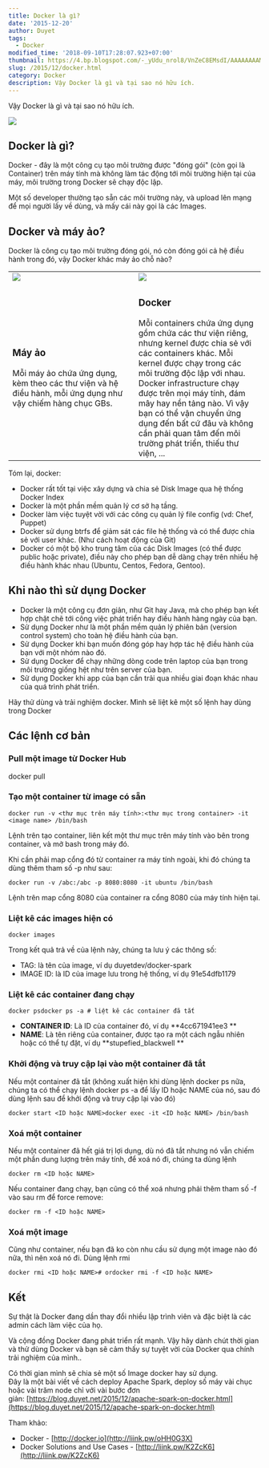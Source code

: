 ```yaml
---
title: Docker là gì?
date: '2015-12-20'
author: Duyet
tags:
  - Docker
modified_time: '2018-09-10T17:28:07.923+07:00'
thumbnail: https://4.bp.blogspot.com/-_yUdu_nrol8/VnZeC8EMsdI/AAAAAAAAMG0/Qiij482W6lg/s1600/product%2B-%2Bengine.png
slug: /2015/12/docker.html
category: Docker
description: Vậy Docker là gì và tại sao nó hữu ích.
---
```


Vậy Docker là gì và tại sao nó hữu ích.

![](https://4.bp.blogspot.com/-_yUdu_nrol8/VnZeC8EMsdI/AAAAAAAAMG0/Qiij482W6lg/s1600/product%2B-%2Bengine.png)

## Docker là gì?

Docker - đây là một công cụ tạo môi trường được "đóng gói" (còn gọi là Container) trên máy tính mà không làm tác động tới môi trường hiện tại của máy, môi trường trong Docker sẽ chạy độc lập.

Một số developer thường tạo sẵn các môi trường này, và upload lên mạng để mọi người lấy về dùng, và mấy cái này gọi là các Images.

## Docker và máy ảo?

Docker là công cụ tạo môi trường đóng gói, nó còn đóng gói cả hệ điều hành trong đó, vậy Docker khác máy ảo chỗ nào?

<table class="table" style="width: 80%px;">
    <tbody>
        <tr>
            <td valign="bottom" width="50%"><img border="0" src="https://4.bp.blogspot.com/-LAeYmjceju4/VnZXDlR9hNI/AAAAAAAAMGk/be31bdghXhM/s1600/what-is-docker-diagram.png" /></td>
            <td valign="bottom"><img border="0" src="https://1.bp.blogspot.com/-L1MR5K0rxCA/VnZW_3dldeI/AAAAAAAAMGY/c2mwzOvr0W0/s1600/what-is-vm-diagram.png" /></td>
        </tr>
        <tr>
            <td>
                <h3>Máy ảo</h3>Mỗi máy ảo chứa ứng dụng, kèm theo các thư viện và hệ điều hành, mỗi ứng dụng như vậy chiếm hàng chục GBs.</td>
            <td>
                <h3>Docker  </h3>
                <div>Mỗi containers chứa ứng dụng gồm chứa các thư viện riêng, nhưng kernel được chia sẻ với các containers khác. Mỗi kernel được chạy trong các môi trường độc lập với nhau. Docker infrastructure chạy được trên mọi máy tính, đám mây hay nền tảng nào. Vì vậy bạn có thể vận chuyển ứng dụng đến bất cứ đâu và không cần phải quan tâm đến môi trường phát triển, thiếu thư viện, ...</div>
            </td>
        </tr>
    </tbody>
</table>
  
  
  
Tóm lại, docker:

- Docker rất tốt tại việc xây dựng và chia sẻ Disk Image qua hệ thống Docker Index
- Docker là một phần mềm quản lý cơ sở hạ tầng.
- Docker làm việc tuyệt vời với các công cụ quản lý file config (vd: Chef, Puppet)
- Docker sử dụng btrfs để giảm sát các file hệ thống và có thể được chia sẻ với user khác. (Như cách hoạt động của Git)
- Docker có một bộ kho trung tâm của các Disk Images (có thể được public hoặc private), điều này cho phép bạn dễ dàng chạy trên nhiều hệ điều hành khác nhau (Ubuntu, Centos, Fedora, Gentoo).

## Khi nào thì sử dụng Docker

- Docker là một công cụ đơn giản, như Git hay Java, mà cho phép bạn kết hợp chặt chẽ tới công việc phát triển hay điều hành hàng ngày của bạn.
- Sử dụng Docker như là một phần mềm quản lý phiên bản (version control system) cho toàn hệ điều hành của bạn.
- Sử dụng Docker khi bạn muốn đóng góp hay hợp tác hệ điều hành của bạn với một nhóm nào đó.
- Sử dụng Docker để chạy những dòng code trên laptop của bạn trong môi trường giống hệt như trên server của bạn.
- Sử dụng Docker khi app của bạn cần trải qua nhiều giai đoạn khác nhau của quá trình phát triển.

Hãy thử dùng và trải nghiệm docker. Mình sẽ liệt kê một số lệnh hay dùng trong Docker

## Các lệnh cơ bản

### Pull một image từ Docker Hub

docker pull <image name>

### Tạo một container từ image có sẵn

    docker run -v <thư mục trên máy tính>:<thư mục trong container> -it <image name> /bin/bash

Lệnh trên tạo container, liên kết một thư mục trên máy tính vào bên trong container, và mở bash trong máy đó.

Khi cần phải map cổng đó từ container ra máy tính ngoài, khi đó chúng ta dùng thêm tham số -p như sau:

    docker run -v /abc:/abc -p 8080:8080 -it ubuntu /bin/bash

Lệnh trên map cổng 8080 của container ra cổng 8080 của máy tính hiện tại.

### Liệt kê các images hiện có

    docker images

Trong kết quả trả về của lệnh này, chúng ta lưu ý các thông số:

- TAG: là tên của image, ví dụ duyetdev/docker-spark
- IMAGE ID: là ID của image lưu trong hệ thống, ví dụ 91e54dfb1179

### Liệt kê các container đang chạy

    docker psdocker ps -a # liệt kê các container đã tắt

- **CONTAINER ID**: Là ID của container đó, ví dụ **4cc671941ee3 **
- **NAME**: Là tên riêng của container, được tạo ra một cách ngẫu nhiên hoặc có thể tự đặt, ví dụ **stupefied_blackwell **

### Khởi động và truy cập lại vào một container đã tắt

Nếu một container đã tắt (không xuất hiện khi dùng lệnh docker ps nữa, chúng ta có thể chạy lệnh docker ps -a để lấy ID hoặc NAME của nó, sau đó dùng lệnh sau để khởi động và truy cập lại vào đó)

    docker start <ID hoặc NAME>docker exec -it <ID hoặc NAME> /bin/bash 

### Xoá một container

Nếu một container đã hết giá trị lợi dụng, dù nó đã tắt nhưng nó vẫn chiếm một phần dung lượng trên máy tính, để xoá nó đi, chúng ta dùng lệnh

    docker rm <ID hoặc NAME>

Nếu container đang chạy, bạn cũng có thể xoá nhưng phải thêm tham số \-f vào sau rm để force remove:

    docker rm -f <ID hoặc NAME>

### Xoá một image

Cũng như container, nếu bạn đã ko còn nhu cầu sử dụng một image nào đó nữa, thì nên xoá nó đi. Dùng lệnh rmi

    docker rmi <ID hoặc NAME># ordocker rmi -f <ID hoặc NAME>

## Kết

Sự thật là Docker đang dần thay đổi nhiều lập trình viên và đặc biệt là các admin cách làm việc của họ.

Và cộng đồng Docker đang phát triển rất mạnh. Vậy hãy dành chút thời gian và thử dùng Docker và bạn sẽ cảm thấy sự tuyệt vời của Docker qua chính trải nghiệm của mình..

Có thời gian mình sẽ chia sẻ một số Image docker hay sử dụng.  
Đây là một bài viết về cách deploy Apache Spark, deploy số máy vài chục hoặc vài trăm node chỉ với vài bước đơn giản: [https://blog.duyet.net/2015/12/apache-spark-on-docker.html](https://blog.duyet.net/2015/12/apache-spark-on-docker.html)

Tham khảo:

- Docker - [http://docker.io](http://liink.pw/oHH0G3X)
- Docker Solutions and Use Cases - [http://liink.pw/K2ZcK6](http://liink.pw/K2ZcK6)

